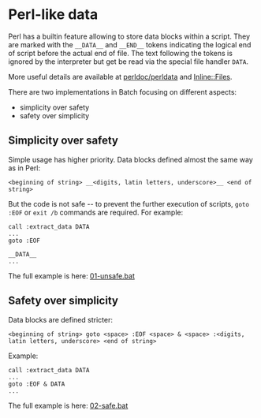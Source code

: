 # Perl-like data

Perl has a builtin feature allowing to store data blocks within a script. They are marked with the `__DATA__` and `__END__` tokens indicating the logical end of script before the actual end of file. The text following the tokens is ignored by the interpreter but get be read via the special file handler `DATA`.

More useful details are available at [perldoc/perldata](https://perldoc.perl.org/perldata#Special-Literals) and [Inline::Files](https://metacpan.org/pod/Inline::Files).

There are two implementations in Batch focusing on different aspects:

* simplicity over safety
* safety over simplicity

## Simplicity over safety

Simple usage has higher priority. Data blocks defined almost the same way as in Perl:

```
<beginning of string> __<digits, latin letters, underscore>__ <end of string>
```

But the code is not safe -- to prevent the further execution of scripts, `goto :EOF` or `exit /b` commands are required. For example:

```
call :extract_data DATA
...
goto :EOF

__DATA__
...
```

The full example is here: [01-unsafe.bat](01-unsafe.bat)

## Safety over simplicity

Data blocks are defined stricter:

```
<beginning of string> goto <space> :EOF <space> & <space> :<digits, latin letters, underscore> <end of string>
```

Example:
```
call :extract_data DATA
...
goto :EOF & DATA
...
```

The full example is here: [02-safe.bat](02-safe.bat)
